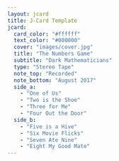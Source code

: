 ```yaml
---
layout: jcard
title: J-Card Template
jcard:
  card_color: "#ffffff"
  text_color: "#000000"
  cover: "images/cover.jpg"
  title: "The Numbers Game"
  subtitle: "Dark Mathematicians"
  type: "Stereo Tape"
  note_top: "Recorded"
  note_bottom: "August 2017"
  side_a:
    - "One of Us"
    - "Two is the Shoe"
    - "Three for Me"
    - "Four Out the Door"
  side_b:
    - "Five is a Hive"
    - "Six Movie Flicks"
    - "Seven Ate Nine"
    - "Eight My Good Mate"
---
```

